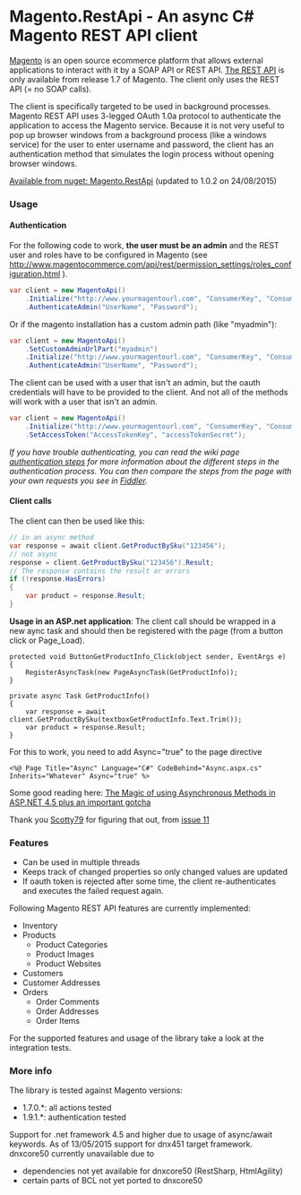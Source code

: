 # Magento.RestApi - An async C# Magento REST API client

[Magento](http://www.magentocommerce.com/) is an open source ecommerce platform that allows external applications to interact with it by a SOAP API or REST API. [The REST API](http://www.magentocommerce.com/api/rest/introduction.html) is only available from release 1.7 of Magento. The client only uses the REST API (= no SOAP calls).

The client is specifically targeted to be used in background processes. Magento REST API uses 3-legged OAuth 1.0a protocol to authenticate the application to access the Magento service. Because it is not very useful to pop up browser windows from a background process (like a windows service) for the user to enter username and password, the client has an authentication method that simulates the login process without opening browser windows.

[Available from nuget: Magento.RestApi](https://www.nuget.org/packages/Magento.RestApi/1.0.2) (updated to 1.0.2 on 24/08/2015)

### Usage
#### Authentication

For the following code to work, **the user must be an admin** and the REST user and roles have to be configured in Magento (see http://www.magentocommerce.com/api/rest/permission_settings/roles_configuration.html ). 

```csharp
var client = new MagentoApi()
    .Initialize("http://www.yourmagentourl.com", "ConsumerKey", "ConsumerSecret")
    .AuthenticateAdmin("UserName", "Password");
```

Or if the magento installation has a custom admin path (like "myadmin"):

```csharp
var client = new MagentoApi()
    .SetCustomAdminUrlPart("myadmin")
    .Initialize("http://www.yourmagentourl.com", "ConsumerKey", "ConsumerSecret")
    .AuthenticateAdmin("UserName", "Password");
```

The client can be used with a user that isn't an admin, but the oauth credentials will have to be provided to the client. And not all of the methods will work with a user that isn't an admin.

```csharp
var client = new MagentoApi()
    .Initialize("http://www.yourmagentourl.com", "ConsumerKey", "ConsumerSecret")
    .SetAccessToken("AccessTokenKey", "accessTokenSecret");
```

*If you have trouble authenticating, you can read the wiki page [authentication steps](https://github.com/nickvane/Magento-RestApi/wiki/Authentication-steps) for more information about the different steps in the authentication process. You can then compare the steps from the page with your own requests you see in [Fiddler](http://fiddler2.com).*

#### Client calls

The client can then be used like this:

```csharp
// in an async method
var response = await client.GetProductBySku("123456");
// not async
response = client.GetProductBySku("123456").Result;
// The response contains the result or errors
if (!response.HasErrors)
{
    var product = response.Result;
}
```

**Usage in an ASP.net application**: 
The client call should be wrapped in a new aync task and should then be registered with the page (from a button click or Page_Load).

```
protected void ButtonGetProductInfo_Click(object sender, EventArgs e)
{
    RegisterAsyncTask(new PageAsyncTask(GetProductInfo));
}

private async Task GetProductInfo()
{
    var response = await client.GetProductBySku(textboxGetProductInfo.Text.Trim());
    var product = response.Result;
}
```

For this to work, you need to add Async="true" to the page directive

```
<%@ Page Title="Async" Language="C#" CodeBehind="Async.aspx.cs" Inherits="Whatever" Async="true" %>
```

Some good reading here:
[The Magic of using Asynchronous Methods in ASP.NET 4.5 plus an important gotcha](http://www.hanselman.com/blog/TheMagicOfUsingAsynchronousMethodsInASPNET45PlusAnImportantGotcha.aspx)

Thank you [Scotty79](https://github.com/Scotty79) for figuring that out, from [issue 11](https://github.com/nickvane/Magento-RestApi/issues/11)

### Features

* Can be used in multiple threads
* Keeps track of changed properties so only changed values are updated
* If oauth token is rejected after some time, the client re-authenticates and executes the failed request again.

Following Magento REST API features are currently implemented:

* Inventory
* Products
	* Product Categories
	* Product Images
	* Product Websites
* Customers
* Customer Addresses 
* Orders
	* Order Comments
	* Order Addresses
	* Order Items

For the supported features and usage of the library take a look at the integration tests.


### More info

The library is tested against Magento versions:

* 1.7.0.*: all actions tested
* 1.9.1.*: authentication tested

Support for .net framework 4.5 and higher due to usage of async/await keywords.
As of 13/05/2015 support for dnx451 target framework. dnxcore50 currently unavailable due to 

* dependencies not yet available for dnxcore50 (RestSharp, HtmlAgility)
* certain parts of BCL not yet ported to dnxcore50
